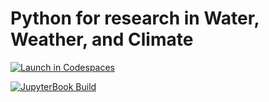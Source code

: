 # Python for research in Water, Weather, and Climate


[![Launch in Codespaces](https://img.shields.io/badge/Codespaces-Launch-green)](https://github.com/codespaces/new?hide_repo_select=true&ref=main&repo=565319270)

[![JupyterBook Build](https://github.com/arbennett/python_for_water_weather_climate/actions/workflows/deploy-book.yml/badge.svg)](https://github.com/arbennett/python_for_water_weather_climate/actions/workflows/deploy-book.yml)
